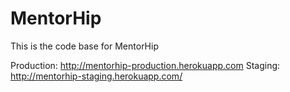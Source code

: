 # MentorHip 
This is the code base for MentorHip

Production: http://mentorhip-production.herokuapp.com
Staging: http://mentorhip-staging.herokuapp.com/
